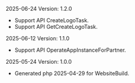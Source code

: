 2025-06-24 Version: 1.2.0
- Support API CreateLogoTask.
- Support API GetCreateLogoTask.


2025-06-12 Version: 1.1.0
- Support API OperateAppInstanceForPartner.


2025-05-24 Version: 1.0.0
- Generated php 2025-04-29 for WebsiteBuild.

